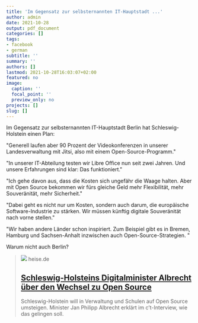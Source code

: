 ```yaml
---
title: 'Im Gegensatz zur selbsternannten IT-Hauptstadt ...'
author: admin
date: 2021-10-28
output: pdf_document
categories: []
tags:
- facebook
- german
subtitle: ''
summary: ''
authors: []
lastmod: 2021-10-28T16:03:07+02:00
featured: no
image:
  caption: ''
  focal_point: ''
  preview_only: no
projects: []
slug: []
---
```

Im Gegensatz zur selbsternannten IT-Hauptstadt Berlin hat Schleswig-Holstein einen Plan:

"Generell laufen aber 90 Prozent der Videokonferenzen in unserer Landesverwaltung mit Jitsi, also mit einem Open-Source-Programm."

"In unserer IT-Abteilung testen wir Libre Office nun seit zwei Jahren. Und unsere Erfahrungen sind klar: Das funktioniert."

"Ich gehe davon aus, dass die Kosten sich ungefähr die Waage halten. Aber mit Open Source bekommen wir fürs gleiche Geld mehr Flexibilität, mehr Souveränität, mehr Sicherheit."

"Dabei geht es nicht nur um Kosten, sondern auch darum, die europäische Software-Industrie zu stärken. Wir müssen künftig digitale Souveränität nach vorne stellen."

"Wir haben andere Länder schon inspiriert. Zum Beispiel gibt es in Bremen, Hamburg und Sachsen-Anhalt inzwischen auch Open-Source-Strategien. "

Warum nicht auch Berlin?
> [![](https://heise.cloudimg.io/bound/1200x1200/q85.png-lossy-85.webp-lossy-85.foil1/_www-heise-de_/imgs/18/3/1/8/6/0/7/4/shutterstock_1051414391-30d61abb7907ebdc.jpeg)](https://www.heise.de/news/Schleswig-Holsteins-Digitalminister-Albrecht-ueber-den-Wechsel-zu-Open-Source-6221361.html)
> heise.de
> ## [Schleswig-Holsteins Digitalminister Albrecht über den Wechsel zu Open Source ](https://www.heise.de/news/Schleswig-Holsteins-Digitalminister-Albrecht-ueber-den-Wechsel-zu-Open-Source-6221361.html)
>
>Schleswig-Holstein will in Verwaltung und Schulen auf Open Source umsteigen. Minister Jan Philipp Albrecht erklärt im c’t-Interview, wie das gelingen soll.

